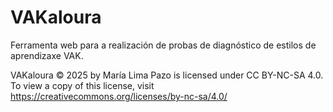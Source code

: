 # VAKaloura
Ferramenta web para a realización de probas de diagnóstico de estilos de aprendizaxe VAK.

VAKaloura © 2025 by María Lima Pazo is licensed under CC BY-NC-SA 4.0. To view a copy of this license, visit https://creativecommons.org/licenses/by-nc-sa/4.0/
